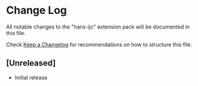 # Change Log

All notable changes to the "hans-ijc" extension pack will be documented in this file.

Check [Keep a Changelog](http://keepachangelog.com/) for recommendations on how to structure this file.

## [Unreleased]

- Initial release
